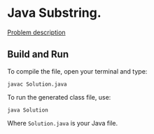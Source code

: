 # Java Substring.

[Problem description](https://www.hackerrank.com/challenges/java-substring)

## Build and Run

To compile the file, open your terminal and type:
```
javac Solution.java
```

To run the generated class file, use:
```
java Solution
```

Where `Solution.java` is your Java file.
